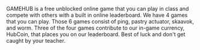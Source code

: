 GAMEHUB is a free unblocked online game that you can play in class and compete with others with a built in online leaderboard. We have 4 games that you can play. Those 6 games consist of ping, pastry actuator, skaavok, and worm. Three of the four games contribute to our in-game currency, HubCoin, that places you on our leaderboard. Best of luck and don't get caught by your teacher.